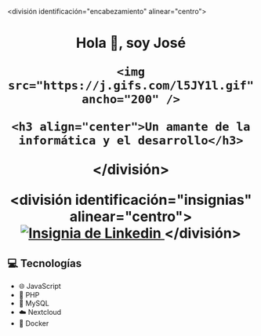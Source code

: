 
<división identificación="encabezamiento" alinear="centro">
    <h1 align="center">Hola 👋, soy José
    
    <img src="https://j.gifs.com/l5JY1l.gif" ancho="200" />
    
    <h3 align="center">Un amante de la informática y el desarrollo</h3>
    
</división>

<división identificación="insignias" alinear="centro">
    <a href="https://www.linkedin.com/es/gonzalo-rando-serna-876a10249/">
        <img src="https://img.shields.io/twitter/url?color=azul&label=Gonzalo%20linkedin&logo=linkedin&logoColor=azul&style=para-la-insignia&url=[https%3A%2F%2Fwww.linkedin.com%2Fin%2Fgonzalo-rando-serna-876a10249%2F](https://www.linkedin.com/in/jose-rodriguez-4baaa8299)" alt="Insignia de Linkedin"/>
    </a>
</división>

## 💻 Tecnologías
- 🌐 JavaScript
- 🐘 PHP
- 🐬 MySQL
- ☁️ Nextcloud
- 🐳 Docker

